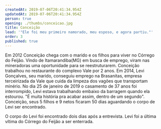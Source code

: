 ```yaml
---
createdAt: 2019-07-06T20:41:34.954Z
updatedAt: 2019-07-06T20:41:34.954Z
person: true
opening: ./thumbs/conceicao.jpg
title: Conceição
lead: '"Ele foi meu primeiro namorado, meu esposo, e agora partiu."'
order: 3
published: true
---
```

Em 2012 Conceição chega com o marido e os filhos para viver no Córrego do Feijão. Vindo de Itamarandiba(MG) em busca de emprego, viram nas mineradoras uma oportunidade para se reestruturarem. Conceição trabalhou no restaurante do complexo Vale por 2 anos. Em 2014, Levi Gonçalves, seu marido, conseguiu emprego na Brasanitas, empresa terceirizada da Vale que cuida da limpeza dos vagões que transportam minério. No dia 25 de janeiro de 2019 o casamento de 37 anos foi interrompido, Levi estava trabalhando embaixo da barragem quando ela estourou. "É muita história pra acabar assim, dentro de um segundo". Conceição, seus 5 filhos e 9 netos ficaram 50 dias aguardando o corpo de Levi ser encontrado.

<div class="video" title="Título descritivo do vídeo para acessibilidade" data-video="Cy_Rhrqkb9g"></div>

O corpo do Levi foi encontrado dois dias após a entrevista. Levi foi a última vítima do Córrego do Feijão a ser enterrada.
